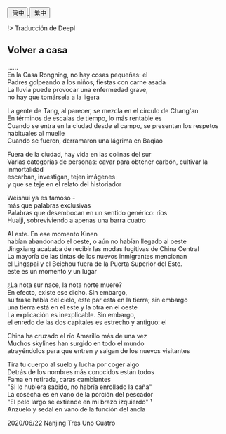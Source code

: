 <a href="#/hdl/回家">
<button class="language-switcher"><i class="fa fa-file-word-o fa-fw"></i>&nbsp;简中</button>
</a>

<a href="#/ver.cht/hdl/回家">
<button class="language-switcher"><i class="fa fa-file-word-o fa-fw"></i>&nbsp;繁中</button>
</a>

<!-- <a href="#/ver.es/hdl/回家">
<button class="language-switcher"><i class="fa fa-file-word-o fa-fw"></i>&nbsp;Español</button>
</a> -->
!> Traducción de Deepl
## Volver a casa <span class="footnote" onclick="footnote1()"><i class="fa fa-file-image-o fa-fw pull-right"></i></span>

......  
En la Casa Rongning, no hay cosas pequeñas: el  
Padres golpeando a los niños, fiestas con carne asada  
La lluvia puede provocar una enfermedad grave,  
no hay que tomársela a la ligera  

La gente de Tang, al parecer, se mezcla en el círculo de Chang'an  
En términos de escalas de tiempo, lo más rentable es  
Cuando se entra en la ciudad desde el campo, se presentan los respetos habituales al muelle  
Cuando se fueron, derramaron una lágrima en Baqiao  

Fuera de la ciudad, hay vida en las colinas del sur  
Varias categorías de personas: cavar para obtener carbón, cultivar la inmortalidad  
escarban, investigan, tejen imágenes  
y que se teje en el relato del historiador  

Weishui ya es famoso -  
más que palabras exclusivas  
Palabras que desembocan en un sentido genérico: ríos  
Huaiji, sobreviviendo a apenas una barra cuatro  

Al este. En ese momento Kinen  
habían abandonado el oeste, o aún no habían llegado al oeste  
Jingxiang acababa de recibir las modas fugitivas de China Central  
La mayoría de las tintas de los nuevos inmigrantes mencionan  
el Lingspai y el Beichou fuera de la Puerta Superior del Este.  
este es un momento y un lugar  

¿La nota sur nace, la nota norte muere?  
En efecto, existe ese dicho. Sin embargo,  
su frase habla del cielo, este par está en la tierra; sin embargo  
una tierra está en el este y la otra en el oeste  
La explicación es inexplicable. Sin embargo,  
el enredo de las dos capitales es estrecho y antiguo: el  

China ha cruzado el río Amarillo más de una vez  
Muchos skylines han surgido en todo el mundo  
atrayéndolos para que entren y salgan de los nuevos visitantes  

Tira tu cuerpo al suelo y lucha por coger algo  
Detrás de los nombres más conocidos están todos  
Fama en retirada, caras cambiantes  
"Si lo hubiera sabido, no habría enrollado la caña"  
La cosecha es en vano de la porción del pescador  
"El pelo largo se extiende en mi brazo izquierdo"<span class="footnote" onclick="footnoteHJes1()">&nbsp;¹ </span>  
Anzuelo y sedal en vano de la función del ancla  

<div class="time-note">2020/06/22 Nanjing Tres Uno Cuatro</div>